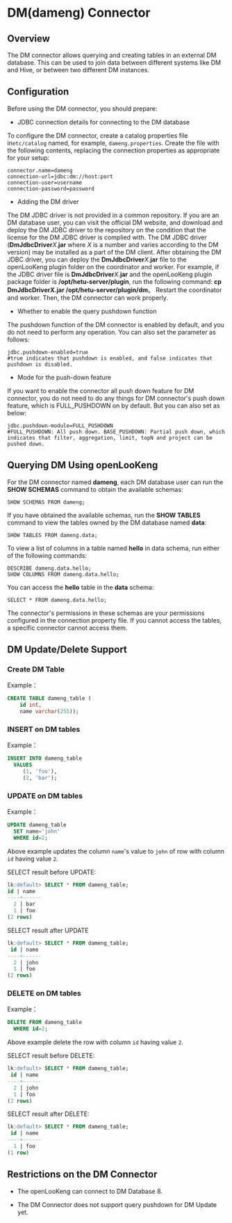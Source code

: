# DM(dameng) Connector

## Overview

The DM connector allows querying and creating tables in an external DM database. This can be used to join data between different systems like DM and Hive, or between two different DM instances.

## Configuration

Before using the DM connector, you should prepare:

- JDBC connection details for connecting to the DM database

To configure the DM connector, create a catalog properties file in`etc/catalog` named, for example, `dameng.properties`. Create the file with the following contents, replacing the connection properties as appropriate for your setup:

``` properties
connector.name=dameng
connection-url=jdbc:dm://host:port
connection-user=username
connection-password=password
```

- Adding the DM driver

The DM JDBC driver is not provided in a common repository. If you are an DM database user, you can visit the official DM website, and download and deploy the DM JDBC driver to the repository on the condition that the license for the DM JDBC driver is complied with. The DM JDBC driver (**DmJdbcDriver***X*.**jar** where *X* is a number and varies according to the DM version) may be installed as a part of the DM client. After obtaining the DM JDBC driver, you can deploy the **DmJdbcDriver***X*.**jar** file to the openLooKeng plugin folder on the coordinator and worker. For example, if the JDBC driver file is **DmJdbcDriver***X*.**jar** and the openLooKeng plugin package folder is **/opt/hetu-server/plugin**, run the following command: **cp DmJdbcDriverX.jar /opt/hetu-server/plugin/dm**。 Restart the coordinator and worker. Then, the DM connector can work properly.

- Whether to enable the query pushdown function

The pushdown function of the DM connector is enabled by default, and you do not need to perform any operation. You can also set the parameter as follows:

``` properties
jdbc.pushdown-enabled=true
#true indicates that pushdown is enabled, and false indicates that pushdown is disabled.
```

- Mode for the push-down feature

If you want to enable the connector all push down feature for DM connector, you do not need to do any things for DM connector's push down feature, which is FULL_PUSHDOWN on by default. But you can also set as below:

``` properties
jdbc.pushdown-module=FULL_PUSHDOWN  
#FULL_PUSHDOWN: All push down. BASE_PUSHDOWN: Partial push down, which indicates that filter, aggregation, limit, topN and project can be pushed down.
```

## Querying DM Using openLooKeng

For the DM connector named **dameng**, each DM database user can run the **SHOW SCHEMAS** command to obtain the available schemas:

    SHOW SCHEMAS FROM dameng;

If you have obtained the available schemas, run the **SHOW TABLES** command to view the tables owned by the DM database named **data**:

    SHOW TABLES FROM dameng.data;

To view a list of columns in a table named **hello** in data schema, run either of the following commands:

    DESCRIBE dameng.data.hello;
    SHOW COLUMNS FROM dameng.data.hello;

You can access the **hello** table in the **data** schema:

    SELECT * FROM dameng.data.hello;

The connector's permissions in these schemas are your permissions configured in the connection property file. If you cannot access the tables, a specific connector cannot access them.

## DM Update/Delete Support

### Create DM Table

Example：

```sql
CREATE TABLE dameng_table (
    id int,
    name varchar(255));
```

### INSERT on DM tables

Example：

```sql
INSERT INTO dameng_table
  VALUES
     (1, 'foo'),
     (2, 'bar');
```

### UPDATE on DM tables

Example：

```sql
UPDATE dameng_table
  SET name='john'
  WHERE id=2;
```

Above example updates the column `name`'s value to `john` of row with column `id` having value `2`.

SELECT result before UPDATE:

```sql
lk:default> SELECT * FROM dameng_table;
id | name
----+------
  2 | bar
  1 | foo
(2 rows)
```

SELECT result after UPDATE

```sql
lk:default> SELECT * FROM dameng_table;
 id | name
----+------
  2 | john
  1 | foo
(2 rows)
```

### DELETE on DM tables

Example：

```sql
DELETE FROM dameng_table
  WHERE id=2;
```

Above example delete the row with column `id` having value `2`.

SELECT result before DELETE:

```sql
lk:default> SELECT * FROM dameng_table;
 id | name
----+------
  2 | john
  1 | foo
(2 rows)
```

SELECT result after DELETE:

```sql
lk:default> SELECT * FROM dameng_table;
 id | name
----+------
  1 | foo
(1 row)
```

## Restrictions on the DM Connector

- The openLooKeng can connect to DM Database 8.

- The DM Connector does not support query pushdown for DM Update yet.